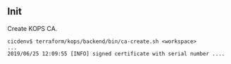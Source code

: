 ## Init
Create KOPS CA.
```
cicdenv$ terraform/kops/backend/bin/ca-create.sh <workspace>
...
2019/06/25 12:09:55 [INFO] signed certificate with serial number ....
```
